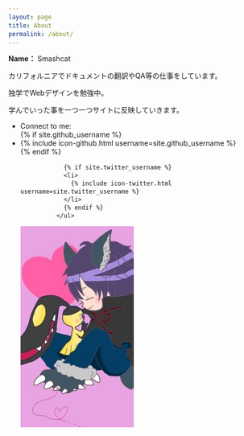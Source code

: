 ```yaml
---
layout: page
title: About
permalink: /about/
---
```


<b>Name：</b> Smashcat


カリフォルニアでドキュメントの翻訳やQA等の仕事をしています。

独学でWebデザインを勉強中。

学んでいった事を一つ一つサイトに反映していきます。

<ul class="social-media-list">
               <li>
                 Connect to me:
               </li>
                {% if site.github_username %}
                <li>
                  {% include icon-github.html username=site.github_username %}
                </li>
                {% endif %}
      
                {% if site.twitter_username %}
                <li>
                  {% include icon-twitter.html username=site.twitter_username %}
                </li>
                {% endif %}
              </ul>


<img src="/images/smashcat.jpg">

